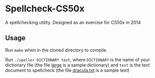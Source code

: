 # Spellcheck-CS50x
A spellchecking utility. Designed as an exercise for CS50x in 2014

## Usage
Run `make` when in the cloned directory to compile.

Run `./speller DICTIONARY text`, 
where `DICTIONARY` is the name of your dictionary file (the file [large](large) is a sample dictionary)
and `text` is the text document to spellcheck (the file [dracula.txt](dracula.txt) is a sample text)
